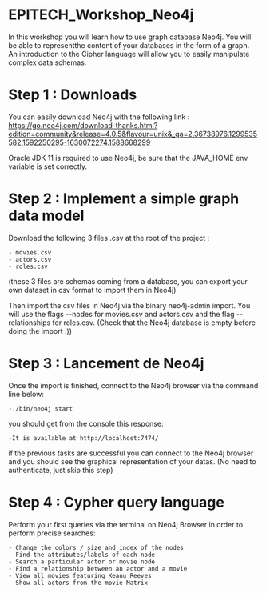 # EPITECH_Workshop_Neo4j

In this workshop you will learn how to use graph database Neo4j. You will be able to representthe content of your databases in the form of a graph.
An introduction to the Cipher language will allow you to easily manipulate complex data schemas.

# Step 1 : Downloads

You can easily download Neo4j with the following link : https://go.neo4j.com/download-thanks.html?edition=community&release=4.0.5&flavour=unix&_ga=2.36738976.1299535582.1592250295-1630072274.1588668299

Oracle JDK 11 is required to use Neo4j, be sure that the JAVA_HOME env variable is set correctly.

# Step 2 : Implement a simple graph data model

Download the following 3 files .csv at the root of the project :

    - movies.csv
    - actors.csv
    - roles.csv
    
(these 3 files are schemas coming from a database, you can export your own dataset in csv format to import them in Neo4j)

Then import the csv files in Neo4j via the binary neo4j-admin import.
You will use the flags --nodes for movies.csv and actors.csv and the flag --relationships for roles.csv.
(Check that the Neo4j database is empty before doing the import :))

# Step 3 : Lancement de Neo4j

Once the import is finished, connect to the Neo4j browser via the command line below:
    
    -./bin/neo4j start

you should get from the console this response: 

    -It is available at http://localhost:7474/

if the previous tasks are successful you can connect to the Neo4j browser and you should see the graphical representation of your datas.
(No need to authenticate, just skip this step)

# Step 4 : Cypher query language

Perform your first queries via the terminal on Neo4j Browser in order to perform precise searches: 
   
    - Change the colors / size and index of the nodes
    - Find the attributes/labels of each node
    - Search a particular actor or movie node
    - Find a relationship between an actor and a movie
    - View all movies featuring Keanu Reeves
    - Show all actors from the movie Matrix
 

